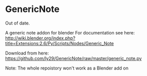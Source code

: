 GenericNote
===========

Out of date. 


A generic note addon for blender
For documentation see here: http://wiki.blender.org/index.php?title=Extensions:2.6/Py/Scripts/Nodes/Generic_Note

Download from here: https://github.com/ly29/GenericNote/raw/master/generic_note.py

Note: The whole repoistory won't work as a Blender add on
